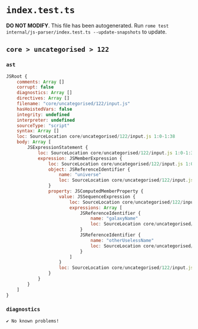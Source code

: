 # `index.test.ts`

**DO NOT MODIFY**. This file has been autogenerated. Run `rome test internal/js-parser/index.test.ts --update-snapshots` to update.

## `core > uncategorised > 122`

### `ast`

```javascript
JSRoot {
	comments: Array []
	corrupt: false
	diagnostics: Array []
	directives: Array []
	filename: "core/uncategorised/122/input.js"
	hasHoistedVars: false
	integrity: undefined
	interpreter: undefined
	sourceType: "script"
	syntax: Array []
	loc: SourceLocation core/uncategorised/122/input.js 1:0-1:38
	body: Array [
		JSExpressionStatement {
			loc: SourceLocation core/uncategorised/122/input.js 1:0-1:38
			expression: JSMemberExpression {
				loc: SourceLocation core/uncategorised/122/input.js 1:0-1:38
				object: JSReferenceIdentifier {
					name: "universe"
					loc: SourceLocation core/uncategorised/122/input.js 1:0-1:8 (universe)
				}
				property: JSComputedMemberProperty {
					value: JSSequenceExpression {
						loc: SourceLocation core/uncategorised/122/input.js 1:9-1:37
						expressions: Array [
							JSReferenceIdentifier {
								name: "galaxyName"
								loc: SourceLocation core/uncategorised/122/input.js 1:9-1:19 (galaxyName)
							}
							JSReferenceIdentifier {
								name: "otherUselessName"
								loc: SourceLocation core/uncategorised/122/input.js 1:21-1:37 (otherUselessName)
							}
						]
					}
					loc: SourceLocation core/uncategorised/122/input.js 1:8-1:38
				}
			}
		}
	]
}
```

### `diagnostics`

```
✔ No known problems!

```

